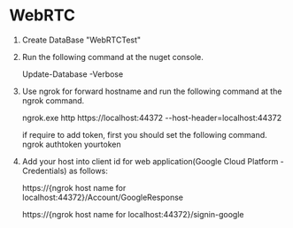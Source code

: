 # WebRTC

1. Create DataBase "WebRTCTest"

2. Run the following command at the nuget console.

   Update-Database -Verbose

3. Use ngrok for forward hostname and run the following command at the ngrok command.

   ngrok.exe http https://localhost:44372 --host-header=localhost:44372
   
   if require to add token, first you should set the following command.
       ngrok authtoken yourtoken

4. Add your host into client id for web application(Google Cloud Platform - Credentials) as follows:
    
   https://{ngrok host name for localhost:44372}/Account/GoogleResponse
   
   https://{ngrok host name for localhost:44372}/signin-google

   